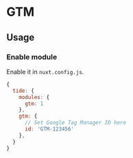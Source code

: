 # GTM

## Usage

### Enable module

Enable it in `nuxt.config.js`.

```js
{
  tide: {
    modules: {
      gtm: 1
    },
    gtm: {
      // Set Google Tag Manager ID here
      id: 'GTM-123456'
    },
  }
}
```

